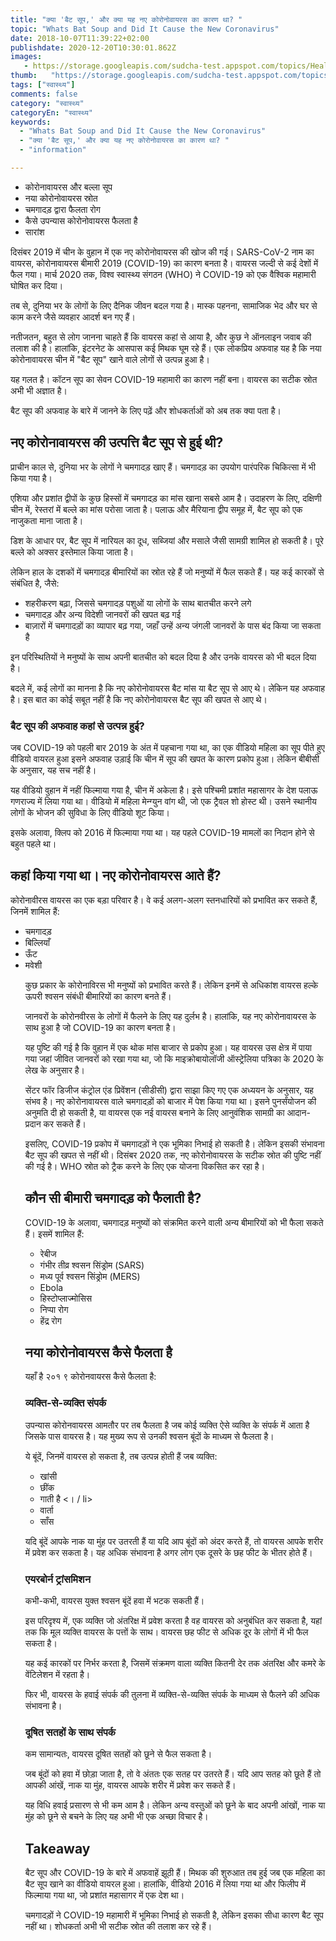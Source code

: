 ```yaml
---
title: "क्या 'बैट सूप,' और क्या यह नए कोरोनोवायरस का कारण था? "
topic: "Whats Bat Soup and Did It Cause the New Coronavirus"
date: 2018-10-07T11:39:22+02:00
publishdate: 2020-12-20T10:30:01.862Z
images: 
   - https://storage.googleapis.com/sudcha-test.appspot.com/topics/Health/default-selection/4.jpg
thumb:   "https://storage.googleapis.com/sudcha-test.appspot.com/topics/Health/default-selection/thumb/4.jpg"
tags: ["स्वास्थ्य"]
comments: false
category: "स्वास्थ्य"
categoryEn: "स्वास्थ्य"
keywords: 
  - "Whats Bat Soup and Did It Cause the New Coronavirus"
  - "क्या 'बैट सूप,' और क्या यह नए कोरोनोवायरस का कारण था? "
  - "information"

---
```

<ul> <li> कोरोनावायरस और बल्ला सूप </li> <li> नया कोरोनोवायरस स्रोत </li> <li> चमगादड़ द्वारा फैलता रोग </li> <li> कैसे उपन्यास कोरोनोवायरस फैलता है </li> <li> सारांश </li> </ul> <p> दिसंबर 2019 में चीन के वुहान में एक नए कोरोनोवायरस की खोज की गई। SARS-CoV-2 नाम का वायरस, कोरोनावायरस बीमारी 2019 (COVID-19) का कारण बनता है। वायरस जल्दी से कई देशों में फैल गया। मार्च 2020 तक, विश्व स्वास्थ्य संगठन (WHO) ने COVID-19 को एक वैश्विक महामारी घोषित कर दिया। </p> <p> तब से, दुनिया भर के लोगों के लिए दैनिक जीवन बदल गया है। मास्क पहनना, सामाजिक भेद और घर से काम करने जैसे व्यवहार आदर्श बन गए हैं। </p> <p> नतीजतन, बहुत से लोग जानना चाहते हैं कि वायरस कहां से आया है, और कुछ ने ऑनलाइन जवाब की तलाश की है। हालांकि, इंटरनेट के आसपास कई मिथक घूम रहे हैं। एक लोकप्रिय अफवाह यह है कि नया कोरोनावायरस चीन में "बैट सूप" खाने वाले लोगों से उत्पन्न हुआ है। </p> <p> यह गलत है। कॉटन सूप का सेवन COVID-19 महामारी का कारण नहीं बना। वायरस का सटीक स्रोत अभी भी अज्ञात है। </p> <p> बैट सूप की अफवाह के बारे में जानने के लिए पढ़ें और शोधकर्ताओं को अब तक क्या पता है। </p> <h2> नए कोरोनावायरस की उत्पत्ति बैट सूप से हुई थी? </h2> <p> प्राचीन काल से, दुनिया भर के लोगों ने चमगादड़ खाए हैं। चमगादड़ का उपयोग पारंपरिक चिकित्सा में भी किया गया है। </p> <p> एशिया और प्रशांत द्वीपों के कुछ हिस्सों में चमगादड़ का मांस खाना सबसे आम है। उदाहरण के लिए, दक्षिणी चीन में, रेस्तरां में बल्ले का मांस परोसा जाता है। पलाऊ और मैरियाना द्वीप समूह में, बैट सूप को एक नाजुकता माना जाता है। </p> <p> डिश के आधार पर, बैट सूप में नारियल का दूध, सब्जियां और मसाले जैसी सामग्री शामिल हो सकती है। पूरे बल्ले को अक्सर इस्तेमाल किया जाता है। </p> <p> लेकिन हाल के दशकों में चमगादड़ बीमारियों का स्रोत रहे हैं जो मनुष्यों में फैल सकते हैं। यह कई कारकों से संबंधित है, जैसे: </p> <ul> <li> शहरीकरण बढ़ा, जिससे चमगादड़ पशुओं या लोगों के साथ बातचीत करने लगे </li> <li> चमगादड़ और अन्य विदेशी जानवरों की खपत बढ़ गई </li> <li> बाज़ारों में चमगादड़ों का व्यापार बढ़ गया, जहाँ उन्हें अन्य जंगली जानवरों के पास बंद किया जा सकता है </li> </ul> <p> इन परिस्थितियों ने मनुष्यों के साथ अपनी बातचीत को बदल दिया है और उनके वायरस को भी बदल दिया है। </p> <p > बदले में, कई लोगों का मानना ​​है कि नए कोरोनोवायरस बैट मांस या बैट सूप से आए थे। लेकिन यह अफवाह है। इस बात का कोई सबूत नहीं है कि नए कोरोनोवायरस बैट सूप की खपत से आए थे। </p> <h3> बैट सूप की अफवाह कहां से उत्पन्न हुई? </H3> <p> जब COVID-19 को पहली बार 2019 के अंत में पहचाना गया था, का एक वीडियो महिला का सूप पीते हुए वीडियो वायरल हुआ इसने अफवाह उड़ाई कि चीन में सूप की खपत के कारण प्रकोप हुआ। लेकिन बीबीसी के अनुसार, यह सच नहीं है। </p> <p> यह वीडियो वुहान में नहीं फिल्माया गया है, चीन में अकेला है। इसे पश्चिमी प्रशांत महासागर के देश पलाऊ गणराज्य में लिया गया था। वीडियो में महिला मेन्ग्युन वांग थी, जो एक ट्रैवल शो होस्ट थी। उसने स्थानीय लोगों के भोजन की सुविधा के लिए वीडियो शूट किया। </p> <p> इसके अलावा, क्लिप को 2016 में फिल्माया गया था। यह पहले COVID-19 मामलों का निदान होने से बहुत पहले था। </p> <h2> कहां किया गया था। नए कोरोनोवायरस आते हैं? </h2> <p> कोरोनावीरस वायरस का एक बड़ा परिवार है। वे कई अलग-अलग स्तनधारियों को प्रभावित कर सकते हैं, जिनमें शामिल हैं: </p> <ul> <li> चमगादड़ </li> <li> बिल्लियाँ </li> <li> ऊँट </li> <li> मवेशी </li> </उल> <p> कुछ प्रकार के कोरोनाविरस भी मनुष्यों को प्रभावित करते हैं। लेकिन इनमें से अधिकांश वायरस हल्के ऊपरी श्वसन संबंधी बीमारियों का कारण बनते हैं। </p> <p> जानवरों के कोरोनवीरस के लोगों में फैलने के लिए यह दुर्लभ है। हालांकि, यह नए कोरोनावायरस के साथ हुआ है जो COVID-19 का कारण बनता है। </p> <p> यह पुष्टि की गई है कि वुहान में एक थोक मांस बाजार से प्रकोप हुआ। यह वायरस उस क्षेत्र में पाया गया जहां जीवित जानवरों को रखा गया था, जो कि माइक्रोबायोलॉजी ऑस्ट्रेलिया पत्रिका के 2020 के लेख के अनुसार है। </p> <p> सेंटर फॉर डिजीज कंट्रोल एंड प्रिवेंशन (सीडीसी) द्वारा साझा किए गए एक अध्ययन के अनुसार, यह संभव है। नए कोरोनावायरस वाले चमगादड़ों को बाजार में पेश किया गया था। इसने पुनर्संयोजन की अनुमति दी हो सकती है, या वायरस एक नई वायरस बनाने के लिए आनुवंशिक सामग्री का आदान-प्रदान कर सकते हैं। </p> <p> इसलिए, COVID-19 प्रकोप में चमगादड़ों ने एक भूमिका निभाई हो सकती है। लेकिन इसकी संभावना बैट सूप की खपत से नहीं थी। दिसंबर 2020 तक, नए कोरोनोवायरस के सटीक स्रोत की पुष्टि नहीं की गई है। WHO स्रोत को ट्रैक करने के लिए एक योजना विकसित कर रहा है। </p> <h2> कौन सी बीमारी चमगादड़ को फैलाती है? </H2> <p> COVID-19 के अलावा, चमगादड़ मनुष्यों को संक्रमित करने वाली अन्य बीमारियों को भी फैला सकते हैं। इसमें शामिल हैं: </p> <ul> <li> रेबीज </li> <li> गंभीर तीव्र श्वसन सिंड्रोम (SARS) </li> <li> मध्य पूर्व श्वसन सिंड्रोम (MERS) </li> <li> Ebola </li> <li> हिस्टोप्लाज्मोसिस </li> <li> निप्पा रोग </li> <li> हेंद्र रोग </li> </ul> <h2> नया कोरोनोवायरस कैसे फैलता है </h2> <p> यहाँ है २०१ ९ कोरोनवायरस कैसे फैलता है: </p> <h3> व्यक्ति-से-व्यक्ति संपर्क </h3> <p> उपन्यास कोरोनवायरस आमतौर पर तब फैलता है जब कोई व्यक्ति ऐसे व्यक्ति के संपर्क में आता है जिसके पास वायरस है। यह मुख्य रूप से उनकी श्वसन बूंदों के माध्यम से फैलता है। </p> <p> ये बूंदें, जिनमें वायरस हो सकता है, तब उत्पन्न होती हैं जब व्यक्ति: </p> <ul> <li> खांसी </li> <li> छींक </li> <li> गाती है <। / li> <li> वार्ता </li> <li> साँस </li> </ul> <p> यदि बूंदें आपके नाक या मुंह पर उतरती हैं या यदि आप बूंदों को अंदर करते हैं, तो वायरस आपके शरीर में प्रवेश कर सकता है। यह अधिक संभावना है अगर लोग एक दूसरे के छह फीट के भीतर होते हैं। </p> <h3> एयरबोर्न ट्रांसमिशन </h3> <p> कभी-कभी, वायरस युक्त श्वसन बूंदें हवा में भटक सकती हैं। </p> <p> इस परिदृश्य में, एक व्यक्ति जो अंतरिक्ष में प्रवेश करता है वह वायरस को अनुबंधित कर सकता है, यहां तक ​​कि मूल व्यक्ति वायरस के पत्तों के साथ। वायरस छह फीट से अधिक दूर के लोगों में भी फैल सकता है। </p> <p> यह कई कारकों पर निर्भर करता है, जिसमें संक्रमण वाला व्यक्ति कितनी देर तक अंतरिक्ष और कमरे के वेंटिलेशन में रहता है। </p> <p> फिर भी, वायरस के हवाई संपर्क की तुलना में व्यक्ति-से-व्यक्ति संपर्क के माध्यम से फैलने की अधिक संभावना है। </p> <h3> दूषित सतहों के साथ संपर्क </h3> <p> कम सामान्यतः, वायरस दूषित सतहों को छूने से फैल सकता है। </p> <p> जब बूंदों को हवा में छोड़ा जाता है, तो वे अंततः एक सतह पर उतरते हैं। यदि आप सतह को छूते हैं तो आपकी आंखें, नाक या मुंह, वायरस आपके शरीर में प्रवेश कर सकते हैं। </p> <p> यह विधि हवाई प्रसारण से भी कम आम है। लेकिन अन्य वस्तुओं को छूने के बाद अपनी आंखों, नाक या मुंह को छूने से बचने के लिए यह अभी भी एक अच्छा विचार है। </p> <h2> Takeaway </h2> <p> बैट सूप और COVID-19 के बारे में अफवाहें झूठी हैं। मिथक की शुरुआत तब हुई जब एक महिला का बैट सूप खाने का वीडियो वायरल हुआ। हालांकि, वीडियो 2016 में लिया गया था और फिलीप में फिल्माया गया था, जो प्रशांत महासागर में एक देश था। </p> <p> चमगादड़ों ने COVID-19 महामारी में भूमिका निभाई हो सकती है, लेकिन इसका सीधा कारण बैट सूप नहीं था। शोधकर्ता अभी भी सटीक स्रोत की तलाश कर रहे हैं। </p> 